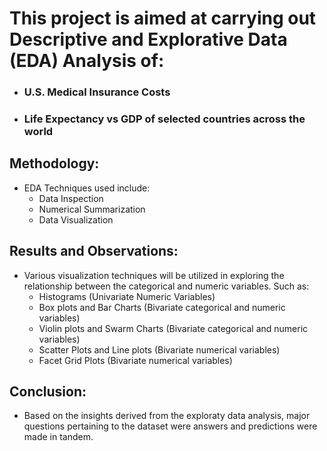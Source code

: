# This project is aimed at carrying out Descriptive and Explorative Data (EDA) Analysis of:
- ### U.S. Medical Insurance Costs
- ### Life Expectancy vs GDP of selected countries across the world

## Methodology:
- EDA Techniques used include:
  - Data Inspection
  - Numerical Summarization
  - Data Visualization

## Results and Observations:
- Various visualization techniques will be utilized in exploring the relationship between the categorical and numeric variables. Such as:
  -   Histograms (Univariate Numeric Variables)
  -   Box plots and Bar Charts (Bivariate categorical and numeric variables)
  -   Violin plots and Swarm Charts (Bivariate categorical and numeric variables)
  -   Scatter Plots and Line plots (Bivariate numerical variables)
  -   Facet Grid Plots (Bivariate numerical variables)

## Conclusion:
- Based on the insights derived from the exploraty data analysis, major questions pertaining to the dataset were answers and predictions were made in tandem.
